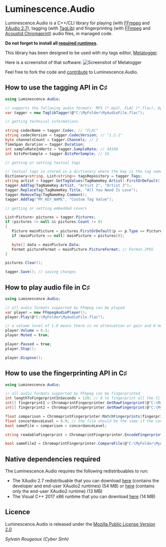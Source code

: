 # Luminescence.Audio

Luminescence.Audio is a C++/CLI library for playing (with [FFmpeg](https://github.com/FFmpeg/FFmpeg) and [XAudio 2.7](https://msdn.microsoft.com/en-us/library/windows/desktop/ee415764.aspx)), tagging (with [TagLib](https://github.com/taglib/taglib)) and fingerprinting (with [FFmpeg](https://github.com/FFmpeg/FFmpeg) and [Acoustid Chromaprint](https://bitbucket.org/acoustid/chromaprint/overview)) audio files, in managed code.

**Do not forget to install all [required runtimes](#native-dependencies-required).**

This library has been designed to be used with my tags editor, [Metatogger](http://www.luminescence-software.org/metatogger.html).

Here is a screenshot of that software:
![Screenshot of Metatogger](http://www.luminescence-software.org/img/metatogger/screenshot2.png)

Feel free to fork the code and [contribute](https://guides.github.com/activities/contributing-to-open-source/) to Luminescence.Audio.

## How to use the tagging API in C♯

```C#
using Luminescence.Audio;

// supports the following audio formats: MP3 (*.mp3), FLAC (*.flac), Ogg Vorbis (*.ogg), WMA (*.wma) and AAC/ALAC (*.m4a)
var tagger = new TaglibTagger(@"C:\MyFolder\MyAudioFile.flac");

// getting technical informations

string codecName = tagger.Codec; // "FLAC"
string codecVersion = tagger.CodecVersion; // "1.2.1"
byte channelsCount = tagger.Channels; // 2
TimeSpan duration = tagger.Duration;
int sampleRateInHertz = tagger.SampleRate; // 44100
int bitsPerSample = tagger.BitsPerSample; // 16

// getting or setting textual tags

// textual tags is stored in a dictionary where the key is the tag name in uppercase
Dictionary<string, List<string>> tagsRepository = tagger.Tags;
string artist = tagger.GetTagValues(TagNameKey.Artist).FirstOrDefault();
tagger.AddTag(TagNameKey.Artist, "Artist 2", "Artist 3");
tagger.ReplaceTag(TagNameKey.Title, "All You Need Is Love");
tagger.RemoveTag(TagNameKey.Comment);
tagger.AddTag("MY_KEY_NAME", "Custom Tag Value");

// getting or setting embedded covers

List<Picture> pictures = tagger.Pictures;
if (pictures != null && pictures.Count != 0)
{
   Picture mainPicture = pictures.FirstOrDefault(p => p.Type == PictureType.FrontCover);
   if (mainPicture == null) mainPicture = pictures[0];

   byte[] data = mainPicture.Data;
   Format pictureFormat = mainPicture.PictureFormat; // Format.JPEG
}

pictures.Clear();

tagger.Save(); // saving changes
```

## How to play audio file in C♯

```C#
using Luminescence.Audio;

// all audio formats supported by FFmpeg can be played
var player = new FFmpegAudioPlayer();
player.Play(@"C:\MyFolder\MyAudioFile.flac");

// a volume level of 1.0 means there is no attenuation or gain and 0 means silence
player.Volume = 0.5;
player.Muted = true;

player.Paused = true;
player.Stop();

player.Dispose();
```

## How to use the fingerprinting API in C♯

```C#
using Luminescence.Audio;

// all audio formats supported by FFmpeg can be fingerprinted
int lengthToFingerprintInSeconds = 120; // 0 to fingerprint all the file
int[] fingerprint1 = ChromaprintFingerprinter.GetRawFingerprint(@"C:\MyFolder\MyAudioFile1.flac", lengthToFingerprintInSeconds);
int[] fingerprint2 = ChromaprintFingerprinter.GetRawFingerprint(@"C:\MyFolder\MyAudioFile2.flac", lengthToFingerprintInSeconds);

float comparison = ChromaprintFingerprinter.MatchFingerprints(fingerprint1, fingerprint2);
float concordanceLevel = 0.9; // the file should be the same if the concordance level is > 0.9
bool sameFile = comparison > concordanceLevel;

string readableFingerprint = ChromaprintFingerprinter.EncodeFingerprintBase64(fingerprint1);

bool sameFile2 = ChromaprintFingerprinter.CompareFile(@"C:\MyFolder\MyAudioFile3.flac", @"C:\MyFolder\MyAudioFile4.flac") > concordanceLevel;
```

## Native dependencies required

The Luminescence.Audio requires the following redistribuables to run:
- The XAudio 2.7 redistribuable that you can download [here](http://www.luminescence-software.org/download/audio/dx_sdk_jun10_xaudio27.zip) (contains the developer and end-user XAudio2 runtimes) (54 MB) or [here](http://www.luminescence-software.org/download/audio/Jun2010_XAudio_x86.exe) (contains only the end-user XAudio2 runtime) (13 MB)
- The Visual C++ 2017 x86 runtime that you can download [here](http://www.luminescence-software.org/download/audio/vcredist_x86.exe) (14 MB)

## Licence

Luminescence.Audio is released under the [Mozilla Public License Version 2.0](https://www.mozilla.org/en-US/MPL/2.0/)

_Sylvain Rougeaux (Cyber Sinh)_
